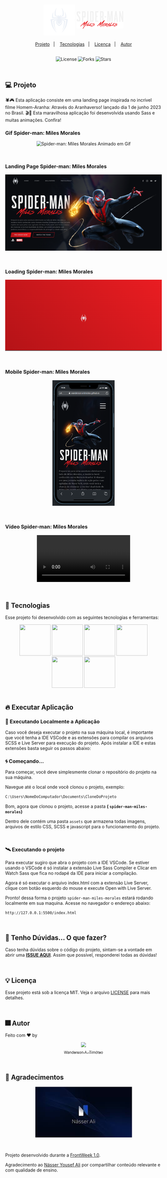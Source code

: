 <h1 align="center">
  <img src=".github/logo-spiderman.svg" alt="Logo Spider-man" width="100px" align="center" />
    <img src=".github/spiderman-text.png" alt="Logo Spider-man" width="150px" align="center" />
</h1>

<div align="center">
  <a href="#-projeto">Projeto</a>&nbsp;&nbsp;&nbsp;|&nbsp;&nbsp;&nbsp;
  <a href="#-tecnologias">Tecnologias</a>&nbsp;&nbsp;&nbsp;|&nbsp;&nbsp;&nbsp;
  <a href="#-licença">Licença</a>&nbsp;&nbsp;&nbsp;|&nbsp;&nbsp;&nbsp;
  <a href="#-autor">Autor</a>
</div>

<br>

<p align="center">
  <img  src="https://img.shields.io/static/v1?label=license&message=MIT&color=15C3D6&labelColor=000000" alt="License">
  <img src="https://img.shields.io/github/forks/Wanderson-A-Timoteo/nlw-heat-origin?label=forks&message=MIT&color=15C3D6&labelColor=000000" alt="Forks">
  <img src="https://img.shields.io/github/stars/Wanderson-A-Timoteo/nlw-heat-origin?label=stars&message=MIT&color=15C3D6&labelColor=000000" alt="Stars">
</p>

<br>

## 💻 Projeto

🕷️🎮 Esta aplicação consiste em uma landing page inspirada no incrível filme Homem-Aranha: Através do Aranhaverso! lançado dia 1 de junho 2023 no Brasil. 🎬🚀 Esta maravilhosa aplicação foi desenvolvida usando Sass e muitas animações. Confira!
<br>

### Gif Spider-man: Miles Morales

<p align="center">
    <img alt="Spider-man: Miles Morales Animado em Gif" title="Spider-man: Miles Morales Animado em Gif" 
    src=".github/spider-man.gif" />
</p>
<br>

### Landing Page Spider-man: Miles Morales

<p align="center">
    <img alt="Landing Page Spider-man: Miles Morales" title="Landing Page Spider-man: Miles Morales" 
    src=".github/spider-man-page.png" />
</p>

<br>

### Loading Spider-man: Miles Morales

<p align="center">
    <img alt="Loading Spider-man: Miles Morales" title="Loading Spider-man: Miles Morales" 
    src=".github/spider-man-loading.png" />
</p>

<br>

### Mobile Spider-man: Miles Morales

<p align="center">
    <img alt="Mobile Spider-man: Miles Morales" title="Mobile Spider-man: Miles Morales" width="200" 
    src=".github/spider-man-mobile-black.png" />
</p>

<br>

### Vídeo Spider-man: Miles Morales

<p align="center">
    <video src=".github/spider-man-miles-morales.mp4" autoplay>
      Desculpa, o seu navegador não suporta vídeos incorporados.
    </video>
</p>
<br>

## 🚀 Tecnologias

Esse projeto foi desenvolvido com as seguintes tecnologias e ferramentas:

<div align="center">
  <img src="https://cdn.jsdelivr.net/gh/devicons/devicon/icons/html5/html5-original.svg" width="100" height="100" />
  <img src="https://cdn.jsdelivr.net/gh/devicons/devicon/icons/css3/css3-plain-wordmark.svg" width="100" height="100" />
  <img src="https://cdn.jsdelivr.net/gh/devicons/devicon/icons/javascript/javascript-plain.svg" width="100" height="100" />
  <img src="https://cdn.jsdelivr.net/gh/devicons/devicon/icons/sass/sass-original.svg" width="100" height="100" />
  <img src="https://ihatetomatoes.net/wp-content/uploads/2016/09/img_greensock.png" width="100" height="100" /> 
  <img src="https://cdn.jsdelivr.net/gh/devicons/devicon/icons/vscode/vscode-original.svg" width="100" height="100" />  
</div>

<br>

## 🔥 Executar Aplicação

### 🎇 Executando Localmente a Aplicação

Caso você deseja executar o projeto na sua máquina local, é importante que você tenha a IDE VSCode e as extensões para compilar os arquivos SCSS e Live Server para execução do projeto. Após instalar a IDE e estas extensões basta seguir os passos abaixo:

### 🌀 Começando...

Para começar, você deve simplesmente clonar o repositório do projeto na sua máquina.

Navegue até o local onde você clonou o projeto, exemplo:

```sh
C:\Users\NomeDoComputador\Documents\CloneDoProjeto
```

Bom, agora que clonou o projeto, acesse a pasta **( `spider-man-miles-morales`)**

Dentro dele contém uma pasta `assets` que armazena todas imagens, arquivos de estilo CSS, SCSS e javascript para o funcionamento do projeto.

<br>

### 🛰️ Executando o projeto

Para executar sugiro que abra o projeto com a IDE VSCode.
Se estiver usando o VSCode é só instalar a extensão Live Sass Compiler e Clicar em Watch Sass que fica no rodapé da IDE para iniciar a compilação.

Agora é só executar o arquivo index.html com a extensão Live Server, clique com botão esquerdo do mouse e execute Open with Live Server.

Pronto! dessa forma o projeto `spider-man-miles-morales` estará rodando localmente em sua maquina. Acesse no navegador o endereço abaixo:

```
http://127.0.0.1:5500/index.html
```

<br>

## 🚩 Tenho Dúvidas... O que fazer?

Caso tenha dúvidas sobre o código do projeto, sintam-se a vontade em abrir uma **[ISSUE AQUI](https://github.com/Wanderson-A-Timoteo/spider-man-miles-morales)**. Assim que possível, responderei todas as dúvidas!

<br>

## 💡 Licença

Esse projeto está sob a licença MIT. Veja o arquivo [LICENSE](.github/LICENSE.md) para mais detalhes.

<br>

## 🎆 Autor

Feito com ♥ by

<div align='center'>

[<img src="https://avatars.githubusercontent.com/u/40473246?v=4" width=115><br><sub>Wanderson A. Timóteo</sub>](https://www.wandersontimoteo.ga/)

</div>

<br>

## 🤝 Agradecimentos

<p align="center">
    <img alt="Nasser Yousef Ali" title="Nasser Yousef Ali" 
    src=".github/nasser-yousef-ali.jpeg" />
</p>
<br>

Projeto desenvolvido durante a [FrontWeek 1.0](https://www.frontpush.com.br/).

Agradecimento ao [Násser Yousef Ali](https://www.nyousefali.com.br/) por compartilhar conteúdo relevante e com qualidade de ensino.
